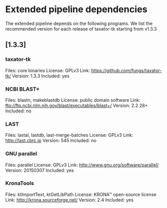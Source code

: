 # Extended pipeline dependencies

The extended pipeline depends on the following programs. We list the recommended version for each release of taxator-tk starting from v1.3.3

## [1.3.3]

### taxator-tk
Files: core binaries
License: GPLv3
Link: https://github.com/fungs/taxator-tk/
Version: 1.3.3
Included: yes

### NCBI BLAST+
Files: blastn, makeblastdb
License: public domain software
Link: ftp://ftp.ncbi.nlm.nih.gov/blast/executables/blast+/
Version: 2.2.28+
Included: no

### LAST
Files: lastal, lastdb, last-merge-batches
License: GPLv3
Link: http://last.cbrc.jp
Version: 545
Included: no

### GNU parallel
Files: parallel
License: GPLv3
Link: http://www.gnu.org/software/parallel/
Version: 20150307
Included: yes

### KronaTools
Files: ktImportText, ktGetLibPath
License: KRONA™ open-source license
Link: http://krona.sourceforge.net/
Version: 2.4
Included: yes
